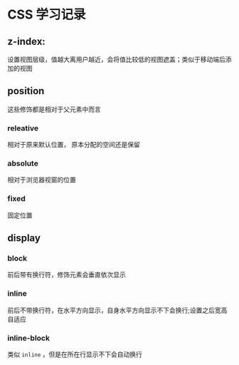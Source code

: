 # CSS 学习记录

## z-index:
设置视图层级，值越大离用户越近，会将值比较低的视图遮盖；类似于移动端后添加的视图
## position
这些修饰都是相对于父元素中而言
### releative
相对于原来默认位置， 原本分配的空间还是保留
### absolute
相对于浏览器视窗的位置
### fixed
固定位置

## display
### block
前后带有换行符，修饰元素会垂直依次显示
### inline
前后不带换行符，在水平方向显示，自身水平方向显示不下会换行;设置之后宽高自适应
### inline-block
类似 `inline` ，但是在所在行显示不下会自动换行


